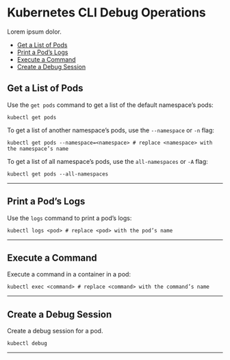 # Kubernetes CLI Debug Operations
Lorem ipsum dolor.

- [Get a List of Pods](get-a-list-of-pods)
- [Print a Pod’s Logs](print-a-pods-logs)
- [Execute a Command](execute-a-command)
- [Create a Debug Session](create-a-debug-session)


## Get a List of Pods

Use the `get pods` command to get a list of the default namespace’s pods:

```shell
kubectl get pods
```

To get a list of another namespace’s pods, use the `--namespace` or `-n` flag:

```shell
kubectl get pods --namespace=<namespace> # replace <namespace> with the namespace’s name
```

To get a list of all namespace’s pods, use the `all-namespaces` or `-A` flag:

```shell
kubectl get pods --all-namespaces
```


--------------------------------------------------
## Print a Pod’s Logs

Use the `logs` command to print a pod’s logs:

```shell
kubectl logs <pod> # replace <pod> with the pod’s name
```


--------------------------------------------------
## Execute a Command

Execute a command in a container in a pod:

```shell
kubectl exec <command> # replace <command> with the command’s name
```

<!-- Add a reference to a list of commands. Maybe add a few common commands a user can use. -->

--------------------------------------------------
## Create a Debug Session

Create a debug session for a pod.

```shell
kubectl debug 
```


--------------------------------------------------